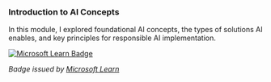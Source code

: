 ### Introduction to AI Concepts

In this module, I explored foundational AI concepts, the types of solutions AI enables, and key principles for responsible AI implementation.

[![Microsoft Learn Badge](https://github.com/user-attachments/assets/85aa7af3-7e27-4e69-b02f-652d3bdeff45)](https://learn.microsoft.com/api/achievements/share/en-us/NourAlMawal-2783/YELM4W6R?sharingId=7D82E2D882480409)

*Badge issued by [Microsoft Learn](https://learn.microsoft.com)*
